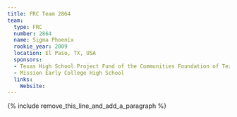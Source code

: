 ```yaml
---
title: FRC Team 2864
team:
  type: FRC
  number: 2864
  name: Sigma Phoenix
  rookie_year: 2009
  location: El Paso, TX, USA
  sponsors:
  - Texas High School Project Fund of the Communities Foundation of Texas
  - Mission Early College High School
  links:
    Website:
---
```


{% include remove_this_line_and_add_a_paragraph %}